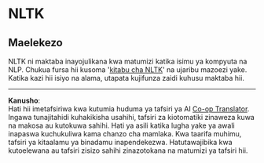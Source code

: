 <!--
CO_OP_TRANSLATOR_METADATA:
{
  "original_hash": "bf39bceb833cd628f224941dca8041df",
  "translation_date": "2025-09-05T16:58:16+00:00",
  "source_file": "6-NLP/4-Hotel-Reviews-1/assignment.md",
  "language_code": "sw"
}
-->
# NLTK

## Maelekezo

NLTK ni maktaba inayojulikana kwa matumizi katika isimu ya kompyuta na NLP. Chukua fursa hii kusoma '[kitabu cha NLTK](https://www.nltk.org/book/)' na ujaribu mazoezi yake. Katika kazi hii isiyo na alama, utapata kujifunza zaidi kuhusu maktaba hii.

---

**Kanusho**:  
Hati hii imetafsiriwa kwa kutumia huduma ya tafsiri ya AI [Co-op Translator](https://github.com/Azure/co-op-translator). Ingawa tunajitahidi kuhakikisha usahihi, tafsiri za kiotomatiki zinaweza kuwa na makosa au kutokuwa sahihi. Hati ya asili katika lugha yake ya awali inapaswa kuchukuliwa kama chanzo cha mamlaka. Kwa taarifa muhimu, tafsiri ya kitaalamu ya binadamu inapendekezwa. Hatutawajibika kwa kutoelewana au tafsiri zisizo sahihi zinazotokana na matumizi ya tafsiri hii.